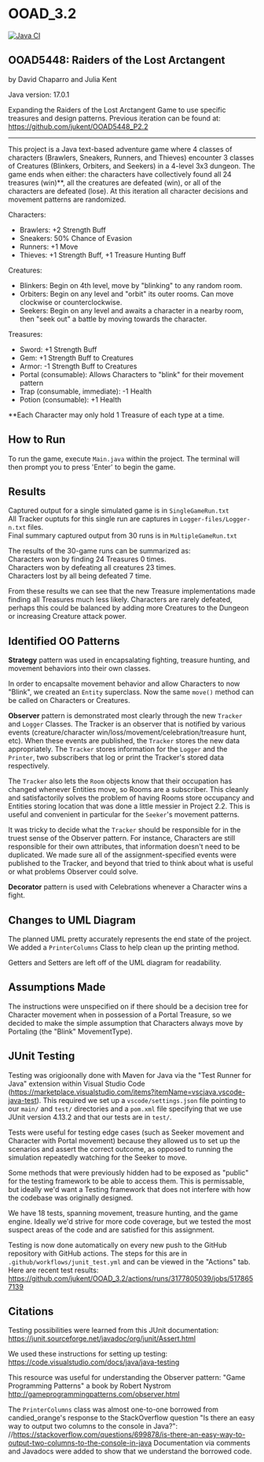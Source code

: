 # OOAD_3.2
[![Java CI](https://github.com/jukent/OOAD_3.2/actions/workflows/junit_tests.yaml/badge.svg)](https://github.com/jukent/OOAD_3.2/actions/workflows/junit_tests.yaml)

## OOAD5448: Raiders of the Lost Arctangent
by David Chaparro and Julia Kent

Java version: 17.0.1

Expanding the Raiders of the Lost Arctangent Game to use specific treasures and design patterns. Previous iteration can be found at: https://github.com/jukent/OOAD5448_P2.2

--------------------------------

This project is a Java text-based adventure game where 4 classes of characters (Brawlers, Sneakers, Runners, and Thieves) encounter 3 classes of Creatures (Blinkers, Orbiters, and Seekers) in a 4-level 3x3 dungeon. The game ends when either: the characters have collectively found all 24 treasures (win)**, all the creatures are defeated (win), or all of the characters are defeated (lose). At this iteration all character decisions and movement patterns are randomized.

Characters:
- Brawlers: +2 Strength Buff
- Sneakers: 50% Chance of Evasion
- Runners: +1 Move
- Thieves: +1 Strength Buff,  +1 Treasure Hunting Buff

Creatures:
- Blinkers: Begin on 4th level, move by "blinking" to any random room.
- Orbiters: Begin on any level and "orbit" its outer rooms. Can move clockwise or counterclockwise.
- Seekers: Begin on any level and awaits a character in a nearby room, then "seek out" a battle by moving towards the character.

Treasures:
- Sword: +1 Strength Buff
- Gem: +1 Strength Buff to Creatures
- Armor: -1 Strength Buff to Creatures
- Portal (consumable): Allows Characters to "blink" for their movement pattern
- Trap (consumable, immediate):  -1 Health
- Potion (consumable): +1 Health

**Each Character may only hold 1 Treasure of each type at a time.


## How to Run

To run the game, execute `Main.java` within the project. The terminal will then prompt you to press 'Enter' to begin the game.

## Results

Captured output for a single simulated game is in `SingleGameRun.txt` <br/>
All Tracker ouptuts for this single run are captures in `Logger-files/Logger-n.txt` files. <br/>
Final summary captured output from 30 runs is in `MultipleGameRun.txt` <br/>

The results of the 30-game runs can be summarized as: <br/>
Characters won by finding 24 Treasures 0 times. <br/>
Characters won by defeating all creatures 23 times. <br/>
Characters lost by all being defeated 7 time. <br/>

From these results we can see that the new Treasure implementations made finding all Treasures much less likely. Characters are rarely defeated, perhaps this could be balanced by adding more Creatures to the Dungeon or increasing Creature attack power.

## Identified OO Patterns

**Strategy** pattern was used in encapsalating fighting, treasure hunting, and movement behaviors into their own classes. 

In order to encapsalte movement behavior and allow Characters to now "Blink", we created an `Entity` superclass. Now the same `move()` method can be called on Characters or Creatures.

**Observer** pattern is demonstrated most clearly through the new `Tracker` and `Logger` Classes. The Tracker is an observer that is notified by various events (creature/character win/loss/movement/celebration/treasure hunt, etc). When these events are published, the `Tracker` stores the new data appropriately. The `Tracker` stores information for the `Logger` and the `Printer`, two subscribers that log or print the Tracker's stored data respectively. 

The `Tracker` also lets the `Room` objects know that their occupation has changed whenever Entities move, so Rooms are a subscriber. This cleanly and satisfactorily solves the problem of having Rooms store occupancy and Entities storing location that was done a little messier in Project 2.2. This is useful and convenient in particular for the `Seeker`'s movement patterns.

It was tricky to decide what the `Tracker` should be responsible for in the truest sense of the Observer pattern. For instance, Characters are still responsible for their own attributes, that information doesn't need to be duplicated. We made sure all of the assignment-specified events were published to the Tracker, and beyond that tried to think about what is useful or what problems Observer could solve.

**Decorator** pattern is used with Celebrations whenever a Character wins a fight.


## Changes to UML Diagram

The planned UML pretty accurately represents the end state of the project. We added a `PrinterColumns` Class to help clean up the printing method.

Getters and Setters are left off of the UML diagram for readability.

## Assumptions Made

The instructions were unspecified on if there should be a decision tree for Character movement when in possession of a Portal Treasure, so we decided to make the simple assumption that Characters always move by Portaling (the "Blink" MovementType).

## JUnit Testing

Testing was origioonally done with Maven for Java via the "Test Runner for Java" extension within Visual Studio Code (https://marketplace.visualstudio.com/items?itemName=vscjava.vscode-java-test). This required we set up a `vscode/settings.json` file pointing to our `main/` and `test/` directories and a `pom.xml` file specifying that we use JUnit version 4.13.2 and that our tests are in `test/`.

Tests were useful for testing edge cases (such as Seeker movement and Character with Portal movement) because they allowed us to set up the scenarios and assert the correct outcome, as opposed to running the simulation repeatedly watching for the Seeker to move.

Some methods that were previously hidden had to be exposed as "public" for the testing framework to be able to access them. This is permissable, but ideally we'd want a Testing framework that does not interfere with how the codebase was originally designed.

We have 18 tests, spanning movement, treasure hunting, and the game engine. Ideally we'd strive for more code coverage, but we tested the most suspect areas of the code and are satisfied for this assignment.

Testing is now done automatically on every new push to the GitHub repository with GitHub actions. The steps for this are in `.github/workflows/junit_test.yml` and can be viewed in the "Actions" tab. Here are recent test results: https://github.com/jukent/OOAD_3.2/actions/runs/3177805039/jobs/5178657139

## Citations

Testing possibilities were learned from this JUnit documentation: https://junit.sourceforge.net/javadoc/org/junit/Assert.html

We used these instructions for setting up testing: https://code.visualstudio.com/docs/java/java-testing

This resource was useful for understanding the Observer pattern: "Game Programming Patterns" a book by Robert Nystrom http://gameprogrammingpatterns.com/observer.html

The `PrinterColumns` class was almost one-to-one borrowed from candied_orange's response to the StackOverflow question "Is there an easy way to output two columns to the console in Java?":
//https://stackoverflow.com/questions/699878/is-there-an-easy-way-to-output-two-columns-to-the-console-in-java
Documentation via comments and Javadocs were added to show that we understand the borrowed code.